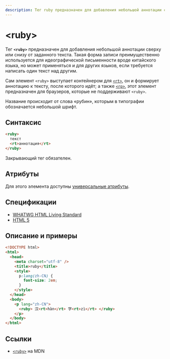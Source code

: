 ```yaml
---
description: Тег ruby предназначен для добавления небольшой аннотации сверху или снизу от заданного текста
---
```


# &lt;ruby&gt;

Тег **`<ruby>`** предназначен для добавления небольшой аннотации сверху или снизу от заданного текста. Такая форма записи преимущественно используется для идеографической письменности вроде китайского языка, но может применяться и для других языков, если требуется написать один текст над другим.

Сам элемент `<ruby>` выступает контейнером для [`<rt>`](rt.md), он и формирует аннотацию к тексту, после которого идёт; а также [`<rp>`](rp.md), этот элемент предназначен для браузеров, которые не поддерживают `<ruby>`.

Название происходит от слова «рубин», которым в типографии обозначается небольшой шрифт.

## Синтаксис

```html
<ruby>
  текст
  <rt>аннотация</rt>
</ruby>
```

Закрывающий тег обязателен.

## Атрибуты

Для этого элемента доступны [универсальные атрибуты](uni-attr.md).

## Спецификации

- [WHATWG HTML Living Standard](https://html.spec.whatwg.org/multipage/semantics.html#the-ruby-element)
- [HTML 5](http://www.w3.org/TR/html5/text-level-semantics.html#the-ruby-element)

## Описание и примеры

```html
<!DOCTYPE html>
<html>
  <head>
    <meta charset="utf-8" />
    <title>ruby</title>
    <style>
      p:lang(zh-CN) {
        font-size: 2em;
      }
    </style>
  </head>
  <body>
    <p lang="zh-CN">
      <ruby> 汉<rt>hàn</rt> 字<rt>zì</rt> </ruby>
    </p>
  </body>
</html>
```

## Ссылки

- [`<ruby>`](https://developer.mozilla.org/ru/docs/Web/HTML/Element/ruby) на MDN
